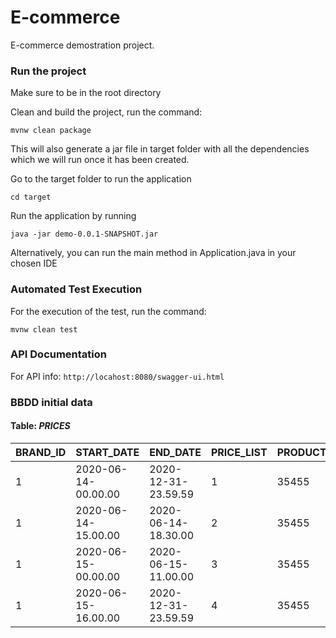 # E-commerce
 E-commerce demostration project.
 
### Run the project

Make sure to be in the root directory

Clean and build the project, run the command:

```
mvnw clean package
```

This will also generate a jar file in target folder with all the dependencies which we will run once it has been created.

Go to the target folder to run the application

```
cd target
```

Run the application by running

```
java -jar demo-0.0.1-SNAPSHOT.jar
```

Alternatively, you can run the main method in Application.java in your chosen IDE

### Automated Test Execution

For the execution of the test, run the command:

```
mvnw clean test
```

### API Documentation

For API info: `http://locahost:8080/swagger-ui.html`

### BBDD initial data

#### Table: _PRICES_
| BRAND_ID | START_DATE | END_DATE | PRICE_LIST | PRODUCT_ID |PRIORITY| PRICE  | CURR   |
|------|------|----------|------|------|------|--------|--------|
|1|2020-06-14-00.00.00|2020-12-31-23.59.59|1|35455|0| 35.50  |EUR|
|1|2020-06-14-15.00.00|2020-06-14-18.30.00|2|35455|1| 25.45  |EUR|
|1|2020-06-15-00.00.00|2020-06-15-11.00.00|3|35455|1| 30.50  |EUR|
|1|2020-06-15-16.00.00|2020-12-31-23.59.59|4|35455|1| 38.95  |EUR|